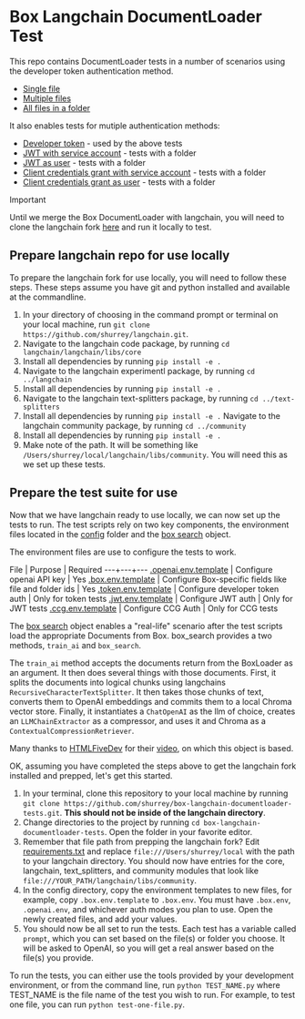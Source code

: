 # Box Langchain DocumentLoader Test

This repo contains DocumentLoader tests in a number of scenarios using the developer token authentication method. 
* [Single file](test-one-file.py)
* [Multiple files](test-multiple-files.py)
* [All files in a folder](test-folder.py)

It also enables tests for mutiple authentication methods:
* [Developer token](test-folder.py) - used by the above tests
* [JWT with service account](test-jwt-eid.py) - tests with a folder
* [JWT as user](test-jwt-user.py) - tests with a folder
* [Client credentials grant with service account](test-ccg-eid.py) - tests with a folder
* [Client credentials grant as user](test-ccg-user.py) - tests with a folder

> [!IMPORTANT]  
> Until we merge the Box DocumentLoader with langchain, you will need to clone the langchain fork [here](https://github.com/shurrey/langchain) and run it locally to test.

## Prepare langchain repo for use locally
To prepare the langchain fork for use locally, you will need to follow these steps. These steps assume you have git and python installed and available at the commandline.

1. In your directory of choosing in the command prompt or terminal on your local machine, run `git clone https://github.com/shurrey/langchain.git`.
2. Navigate to the langchain code package, by running `cd langchain/langchain/libs/core`
3. Install all dependencies by running `pip install -e .`
4. Navigate to the langchain experimentl package, by running `cd ../langchain`
5. Install all dependencies by running `pip install -e .`
6. Navigate to the langchain text-splitters package, by running `cd ../text-splitters`
7. Install all dependencies by running `pip install -e .`
Navigate to the langchain community package, by running `cd ../community`
8. Install all dependencies by running `pip install -e .`
9. Make note of the path. It will be something like `/Users/shurrey/local/langchain/libs/community`. You will need this as we set up these tests.

## Prepare the test suite for use

Now that we have langchain ready to use locally, we can now set up the tests to run. The test scripts rely on two key components, the environment files located in the [config](config) folder and the [box search](box_search.py) object.

The environment files are use to configure the tests to work. 

File | Purpose | Required
---+---+---
[.openai.env.template](.openai.env.template) | Configure openai API key | Yes
[.box.env.template](.box.env.template) | Configure Box-specific fields like file and folder ids | Yes
[.token.env.template](.token.env.template) | Configure developer token auth | Only for token tests
[.jwt.env.template](.jwt.env.template) | Configure JWT auth | Only for JWT tests
[.ccg.env.template](.ccg.env.template) | Configure CCG Auth | Only for CCG tests

The [box search](box_search.py) object enables a "real-life" scenario after the test scripts load the appropriate Documents from Box. box_search provides a two methods, `train_ai` and `box_search`.

The `train_ai` method accepts the documents return from the BoxLoader as an argument. It then does several things with those documents. First, it splits the documents into logical chunks using langchains `RecursiveCharacterTextSplitter`. It then takes those chunks of text, converts them to OpenAI embeddings and commits them to a local Chroma vector store. Finally, it instantiates a `ChatOpenAI` as the llm of choice, creates an `LLMChainExtractor` as a compressor, and uses it and Chroma as a `ContextualCompressionRetriever`. 

Many thanks to [HTMLFiveDev](https://www.youtube.com/@htmlfivedev) for their [video](https://www.youtube.com/watch?v=_zdpmxpH7S0), on which this object is based.

OK, assuming you have completed the steps above to get the langchain fork installed and prepped, let's get this started.

1. In your terminal, clone this repository to your local machine by running `git clone https://github.com/shurrey/box-langchain-documentloader-tests.git`. **This should not be inside of the langchain directory**.
2. Change directories to the project by running `cd box-langchain-documentloader-tests`. Open the folder in your favorite editor.
3. Remember that file path from prepping the langchain fork? Edit [requirements.txt](requirements.txt) and replace `file:///Users/shurrey/local` with the path to your langchain directory. You should now have entries for the core, langchain, text_splitters, and community modules that look like `file:///YOUR_PATH/langchain/libs/community`.
4. In the config directory, copy the environment templates to new files, for example, copy `.box.env.template` to `.box.env`. You must have `.box.env`, `.openai.env`, and whichever auth modes you plan to use. Open the newly created files, and add your values. 
5. You should now be all set to run the tests. Each test has a variable called `prompt`, which you can set based on the file(s) or folder you choose. It will be asked to OpenAI, so you will get a real answer based on the file(s) you provide. 

To run the tests, you can either use the tools provided by your development environment, or from the command line, run `python TEST_NAME.py` where TEST_NAME is the file name of the test you wish to run. For example, to test one file, you can run `python test-one-file.py`.